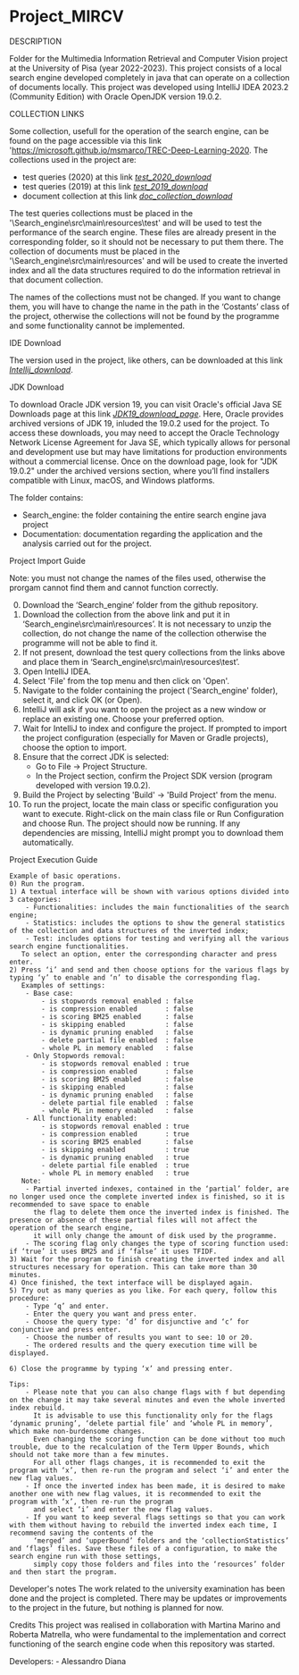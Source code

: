 # Project_MIRCV
DESCRIPTION  
  
Folder for the Multimedia Information Retrieval and Computer Vision project at the University of Pisa (year 2022-2023).
This project consists of a local search engine developed completely in java that can operate on a collection of documents locally. 
This project was developed using IntelliJ IDEA 2023.2 (Community Edition) with Oracle OpenJDK version 19.0.2.


COLLECTION LINKS  
  
Some collection, usefull for the operation of the search engine, can be found on the page accessible via this link 'https://microsoft.github.io/msmarco/TREC-Deep-Learning-2020.
The collections used in the project are:
- test queries (2020) at this link [*test_2020_download*](https://msmarco.z22.web.core.windows.net/msmarcoranking/msmarco-test2020-queries.tsv.gz)
- test queries (2019) at this link [*test_2019_download*](https://msmarco.z22.web.core.windows.net/msmarcoranking/msmarco-test2019-queries.tsv.gz)
- document collection at this link [*doc_collection_download*](https://msmarco.z22.web.core.windows.net/msmarcoranking/collection.tar.gz)
  
The test queries collections must be placed in the '\Search_engine\src\main\resources\test' and will be used to test the performance of the search engine. 
These files are already present in the corresponding folder, so it should not be necessary to put them there.
The collection of documents must be placed in the '\Search_engine\src\main\resources' and will be used to create the inverted index and all the data structures required to do the
information retrieval in that document collection.
  
The names of the collections must not be changed. If you want to change them, you will have to change the name in the path in the ‘Costants’ class of the project, otherwise the 
collections will not be found by the programme and some functionality cannot be implemented.

IDE Download  
  
The version used in the project, like others, can be downloaded at this link [*Intellij_download*](https://www.jetbrains.com/idea/download/other.html). 


JDK Download  
  
To download Oracle JDK version 19, you can visit Oracle's official Java SE Downloads page at this link [*JDK19_download_page*](https://www.oracle.com/java/technologies/javase/jdk19-archive-downloads.html). 
Here, Oracle provides archived versions of JDK 19, inluded the 19.0.2 used for the project.
To access these downloads, you may need to accept the Oracle Technology Network License Agreement for Java SE, which typically allows for personal and development use but may 
have limitations for production environments without a commercial license. Once on the download page, look for "JDK 19.0.2" under the archived versions section, where you’ll find 
installers compatible with Linux, macOS, and Windows platforms.


The folder contains:  
  
- Search_engine: the folder containing the entire search engine java project
- Documentation: documentation regarding the application and the analysis carried out for the project.


Project Import Guide  
  
Note: you must not change the names of the files used, otherwise the prorgam cannot find them and cannot function correctly.  
  
0) Download the ‘Search_engine’ folder from the github repository.
1) Download the collection from the above link and put it in ‘Search_engine\src\main\resources’. 
   It is not necessary to unzip the collection, do not change the name of the collection otherwise the programme will not be able to find it.
2) If not present, download the test query collections from the links above and place them in ‘Search_engine\src\main\resources\test’.
3) Open IntelliJ IDEA.
4) Select 'File' from the top menu and then click on 'Open'.
5) Navigate to the folder containing the project ('Search_engine' folder), select it, and click OK (or Open).
6) IntelliJ will ask if you want to open the project as a new window or replace an existing one. Choose your preferred option.
5) Wait for IntelliJ to index and configure the project. If prompted to import the project configuration (especially for Maven or Gradle projects), choose the option to import.
6) Ensure that the correct JDK is selected:
     - Go to File -> Project Structure.
     - In the Project section, confirm the Project SDK version (program developed with version 19.0.2).
7) Build the Project by selecting 'Build' -> 'Build Project' from the menu.
8) To run the project, locate the main class or specific configuration you want to execute. Right-click on the main class file or Run Configuration and choose Run.
   The project should now be running. If any dependencies are missing, IntelliJ might prompt you to download them automatically.


Project Execution Guide
	
	Example of basic operations.
	0) Run the program.
	1) A textual interface will be shown with various options divided into 3 categories:
		- Functionalities: includes the main functionalities of the search engine;
		- Statistics: includes the options to show the general statistics of the collection and data structures of the inverted index; 
		- Test: includes options for testing and verifying all the various search engine functionalities.
	   To select an option, enter the corresponding character and press enter.
	2) Press ‘i’ and send and then choose options for the various flags by typing ‘y’ to enable and ‘n’ to disable the corresponding flag. 
	   Examples of settings:
		- Base case: 
			- is stopwords removal enabled : false
			- is compression enabled       : false
			- is scoring BM25 enabled      : false
			- is skipping enabled          : false
			- is dynamic pruning enabled   : false
			- delete partial file enabled  : false
			- whole PL in memory enabled   : false
		- Only Stopwords removal:
			- is stopwords removal enabled : true
			- is compression enabled       : false
			- is scoring BM25 enabled      : false
			- is skipping enabled          : false
			- is dynamic pruning enabled   : false
			- delete partial file enabled  : false
			- whole PL in memory enabled   : false 
		- All functionality enabled:
			- is stopwords removal enabled : true
			- is compression enabled       : true
			- is scoring BM25 enabled      : false
			- is skipping enabled          : true
			- is dynamic pruning enabled   : true
			- delete partial file enabled  : true
			- whole PL in memory enabled   : true
	   Note: 
		- Partial inverted indexes, contained in the ‘partial’ folder, are no longer used once the complete inverted index is finished, so it is recommended to save space to enable 
		  the flag to delete them once the inverted index is finished. The presence or absence of these partial files will not affect the operation of the search engine, 
		  it will only change the amount of disk used by the programme.
		- The scoring flag only changes the type of scoring function used: if ‘true’ it uses BM25 and if ‘false’ it uses TFIDF.
	3) Wait for the program to finish creating the inverted index and all structures necessary for operation. This can take more than 30 minutes.
	4) Once finished, the text interface will be displayed again.
	5) Try out as many queries as you like. For each query, follow this procedure:
		- Type ‘q’ and enter.
		- Enter the query you want and press enter.
		- Choose the query type: ‘d’ for disjunctive and ‘c’ for conjunctive and press enter.
		- Choose the number of results you want to see: 10 or 20.
		- The ordered results and the query execution time will be displayed.

	6) Close the programme by typing ‘x’ and pressing enter.

	Tips:
		- Please note that you can also change flags with f but depending on the change it may take several minutes and even the whole inverted index rebuild. 
		  It is advisable to use this functionality only for the flags ‘dynamic pruning’, ‘delete partial file’ and ‘whole PL in memory’, which make non-burdensome changes. 
		  Even changing the scoring function can be done without too much trouble, due to the recalculation of the Term Upper Bounds, which should not take more than a few minutes.
		  For all other flags changes, it is recommended to exit the program with ‘x’, then re-run the program and select ‘i’ and enter the new flag values. 
		- If once the inverted index has been made, it is desired to make another one with new flag values, it is recommended to exit the program with ‘x’, then re-run the program
 		  and select ‘i’ and enter the new flag values.
		- If you want to keep several flags settings so that you can work with them without having to rebuild the inverted index each time, I recommend saving the contents of the 
		  ‘merged’ and ‘upperBound’ folders and the ‘collectionStatistics’ and ‘flags’ files. Save these files of a configuration, to make the search engine run with those settings,
 		  simply copy those folders and files into the ‘resources’ folder and then start the program. 
	    

Developer's notes
	The work related to the university examination has been done and the project is completed. 
	There may be updates or improvements to the project in the future, but nothing is planned for now.

Credits
	This project was realised in collaboration with Martina Marino and Roberta Matrella, who were fundamental to the implementation and correct functioning of the search engine code 
	when this repository was started. 

Developers:
	- Alessandro Diana